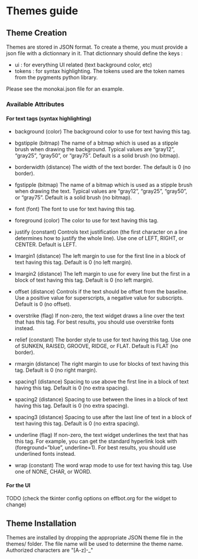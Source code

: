 # Themes guide

## Theme Creation

Themes are stored in JSON format. To create a theme, you must provide a json file with a dictionnary in it. That dictionnary should define the keys :

- ui : for everything UI related (text background color, etc)
- tokens : for syntax highlighting. The tokens used are the token names from the pygments python library.

Please see the monokai.json file for an example.

### Available Attributes

#### For text tags (syntax highlighting)

- background (color)
    The background color to use for text having this tag.

- bgstipple (bitmap)
    The name of a bitmap which is used as a stipple brush when drawing the background. Typical values are “gray12”, “gray25”, “gray50”, or “gray75”. Default is a solid brush (no bitmap).

- borderwidth (distance)
    The width of the text border. The default is 0 (no border).

- fgstipple (bitmap)
    The name of a bitmap which is used as a stipple brush when drawing the text. Typical values are “gray12”, “gray25”, “gray50”, or “gray75”. Default is a solid brush (no bitmap).

- font (font)
    The font to use for text having this tag.

- foreground (color)
    The color to use for text having this tag.

- justify (constant)
    Controls text justification (the first character on a line determines how to justify the whole line). Use one of LEFT, RIGHT, or CENTER. Default is LEFT.

- lmargin1 (distance)
    The left margin to use for the first line in a block of text having this tag. Default is 0 (no left margin).

- lmargin2 (distance)
    The left margin to use for every line but the first in a block of text having this tag. Default is 0 (no left margin).

- offset (distance)
    Controls if the text should be offset from the baseline. Use a positive value for superscripts, a negative value for subscripts. Default is 0 (no offset).

- overstrike (flag)
    If non-zero, the text widget draws a line over the text that has this tag. For best results, you should use overstrike fonts instead.

- relief (constant)
    The border style to use for text having this tag. Use one of SUNKEN, RAISED, GROOVE, RIDGE, or FLAT. Default is FLAT (no border).

- rmargin (distance)
    The right margin to use for blocks of text having this tag. Default is 0 (no right margin).

- spacing1 (distance)
    Spacing to use above the first line in a block of text having this tag. Default is 0 (no extra spacing).

- spacing2 (distance)
    Spacing to use between the lines in a block of text having this tag. Default is 0 (no extra spacing).

- spacing3 (distance)
    Spacing to use after the last line of text in a block of text having this tag. Default is 0 (no extra spacing).

- underline (flag)
    If non-zero, the text widget underlines the text that has this tag. For example, you can get the standard hyperlink look with (foreground=”blue”, underline=1). For best results, you should use underlined fonts instead.

- wrap (constant)
    The word wrap mode to use for text having this tag. Use one of NONE, CHAR, or WORD.

#### For the UI

TODO (check the tkinter config options on effbot.org for the widget to change)

## Theme Installation

Themes are installed by dropping the appropriate JSON theme file in the themes/ folder. The file name will be used to determine the theme name. Authorized characters are "[A-z]-_"

